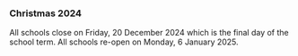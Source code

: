 ###  Christmas 2024

All schools close on Friday, 20 December 2024 which is the final day of the
school term. All schools re-open on Monday, 6 January 2025.
